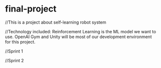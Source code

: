 # final-project

//This is a project about self-learning robot system

//Technology included:
Reinforcement Learning is the ML model we want to use.
OpenAI Gym and Unity will be most of our development environment for this project.

//Sprint 1

//Sprint 2

